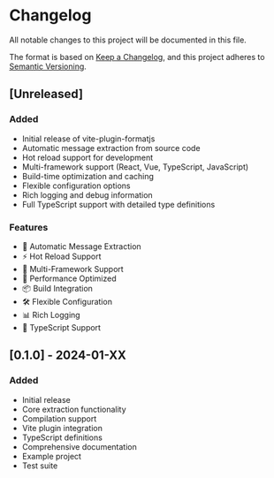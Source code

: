 # Changelog

All notable changes to this project will be documented in this file.

The format is based on [Keep a Changelog](https://keepachangelog.com/en/1.0.0/),
and this project adheres to [Semantic Versioning](https://semver.org/spec/v2.0.0.html).

## [Unreleased]

### Added
- Initial release of vite-plugin-formatjs
- Automatic message extraction from source code
- Hot reload support for development
- Multi-framework support (React, Vue, TypeScript, JavaScript)
- Build-time optimization and caching
- Flexible configuration options
- Rich logging and debug information
- Full TypeScript support with detailed type definitions

### Features
- 🔄 Automatic Message Extraction
- ⚡ Hot Reload Support
- 🎯 Multi-Framework Support
- 🚀 Performance Optimized
- 📦 Build Integration
- 🛠️ Flexible Configuration
- 📊 Rich Logging
- 🔧 TypeScript Support

## [0.1.0] - 2024-01-XX

### Added
- Initial release
- Core extraction functionality
- Compilation support
- Vite plugin integration
- TypeScript definitions
- Comprehensive documentation
- Example project
- Test suite 
